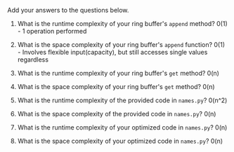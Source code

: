 Add your answers to the questions below.

1. What is the runtime complexity of your ring buffer's `append` method?
0(1)   - 1 operation performed

2. What is the space complexity of your ring buffer's `append` function?
0(1)   - Involves flexible input(capacity), but still accesses single values regardless

3. What is the runtime complexity of your ring buffer's `get` method?
0(n)

4. What is the space complexity of your ring buffer's `get` method?
0(n)

5. What is the runtime complexity of the provided code in `names.py`?
0(n^2)
6. What is the space complexity of the provided code in `names.py`?
0(n)

7. What is the runtime complexity of your optimized code in `names.py`?
0(n)

8. What is the space complexity of your optimized code in `names.py`?
0(n)
